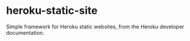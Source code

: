 heroku-static-site
==================

Simple framework for Heroku static websites, from the Heroku developer documentation.